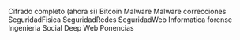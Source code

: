 Cifrado completo (ahora si)
Bitcoin
Malware
Malware correcciones
SeguridadFisica
SeguridadRedes
SeguridadWeb
Informatica forense
Ingenieria Social
Deep Web
Ponencias
